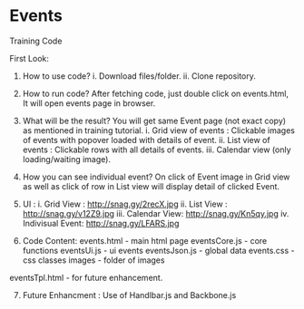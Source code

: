 # Events
Training Code

First Look:
1. How to use code?
i. Download files/folder.
ii. Clone repository.

2. How to run code?
After fetching code, just double click on events.html, It will open events page in browser.

3. What will be the result?
You will get same Event page (not exact copy) as mentioned in training tutorial.
i. Grid view of events : Clickable images of events with popover loaded with details of event.
ii. List view of events : Clickable rows with all details of events.
iii. Calendar view (only loading/waiting image).

4. How you can see individual event?
On click of Event image in Grid view as well as click of row in List view will display detail of clicked Event.

5. UI :
i. Grid View : http://snag.gy/2recX.jpg
ii. List View : http://snag.gy/v12Z9.jpg
iii. Calendar View: http://snag.gy/Kn5qy.jpg
iv. Indivisual Event: http://snag.gy/LFARS.jpg

6. Code Content:
events.html - main html page
eventsCore.js - core functions
eventsUi.js - ui events
eventsJson.js - global data
events.css - css classes
images - folder of images

eventsTpl.html - for future enhancement.

7. Future Enhancment :
Use of Handlbar.js and Backbone.js

